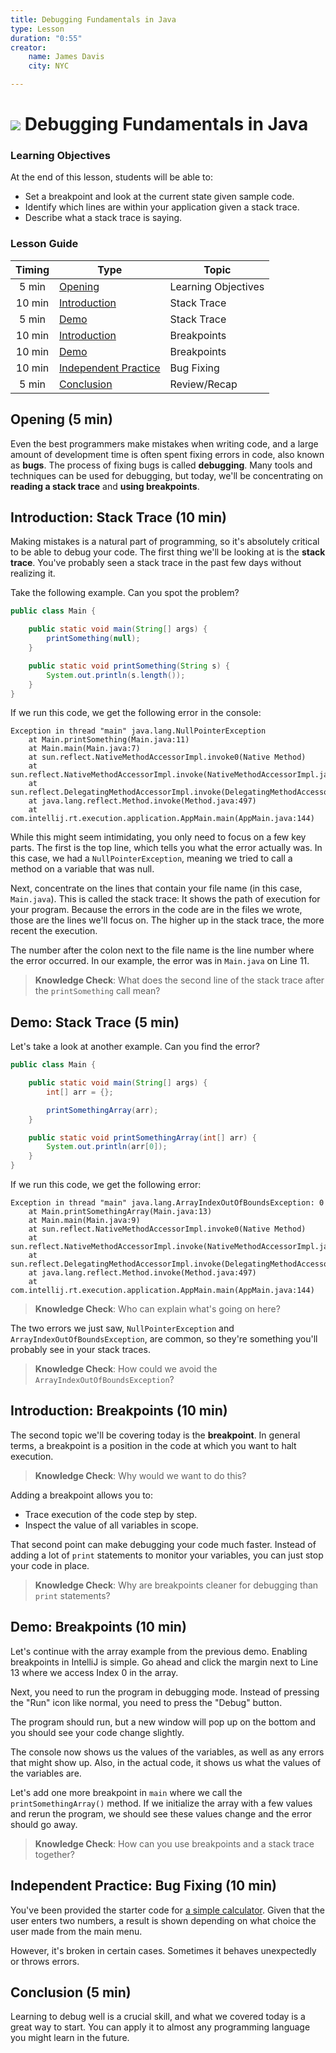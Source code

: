 ```yaml
---
title: Debugging Fundamentals in Java
type: Lesson
duration: "0:55"
creator:
    name: James Davis
    city: NYC

---
```


# ![](https://ga-dash.s3.amazonaws.com/production/assets/logo-9f88ae6c9c3871690e33280fcf557f33.png) Debugging Fundamentals in Java

### Learning Objectives
At the end of this lesson, students will be able to:
* Set a breakpoint and look at the current state given sample code.
* Identify which lines are within your application given a stack trace.
* Describe what a stack trace is saying.

### Lesson Guide

| Timing  | Type  | Topic  |
|:-:|---|---|
| 5 min  | [Opening](#opening-5-mins)  | Learning Objectives |
| 10 min  | [Introduction](#introduction-stack-trace-10-mins)  | Stack Trace |
| 5 min  | [Demo](#demo-stack-trace-5-mins)  | Stack Trace |
| 10 min  | [Introduction](#introduction-breakpoints-10-mins)  | Breakpoints |
| 10 min  | [Demo](#demo-breakpoints-10-mins)  | Breakpoints |
| 10 min  | [Independent Practice](#independent-practice-bug-fixing-10-mins)  | Bug Fixing |
| 5 min  | [Conclusion](#conclusion-5-mins)  | Review/Recap |

## Opening (5 min)

Even the best programmers make mistakes when writing code, and a large amount of development time is often spent fixing errors in code, also known as **bugs**. The process of fixing bugs is called **debugging**. Many tools and techniques can be used for debugging, but today, we'll be concentrating on **reading a stack trace** and **using breakpoints**.

## Introduction: Stack Trace (10 min)

Making mistakes is a natural part of programming, so it's absolutely critical to be able to debug your code. The first thing we'll be looking at is the **stack trace**. You've probably seen a stack trace in the past few days without realizing it.

Take the following example. Can you spot the problem?

```java
public class Main {

    public static void main(String[] args) {
        printSomething(null);
    }

    public static void printSomething(String s) {
        System.out.println(s.length());
    }
}
```

If we run this code, we get the following error in the console:

```
Exception in thread "main" java.lang.NullPointerException
	at Main.printSomething(Main.java:11)
	at Main.main(Main.java:7)
	at sun.reflect.NativeMethodAccessorImpl.invoke0(Native Method)
	at sun.reflect.NativeMethodAccessorImpl.invoke(NativeMethodAccessorImpl.java:62)
	at sun.reflect.DelegatingMethodAccessorImpl.invoke(DelegatingMethodAccessorImpl.java:43)
	at java.lang.reflect.Method.invoke(Method.java:497)
	at com.intellij.rt.execution.application.AppMain.main(AppMain.java:144)
```

While this might seem intimidating, you only need to focus on a few key parts. The first is the top line, which tells you what the error actually was. In this case, we had a `NullPointerException`, meaning we tried to call a method on a variable that was null.

Next, concentrate on the lines that contain your file name (in this case, `Main.java`). This is called the stack trace: It shows the path of execution for your program. Because the errors in the code are in the files we wrote, those are the lines we'll focus on. The higher up in the stack trace, the more recent the execution.

The number after the colon next to the file name is the line number where the error occurred. In our example, the error was in `Main.java` on Line 11.

> **Knowledge Check**: What does the second line of the stack trace after the `printSomething` call mean?

## Demo: Stack Trace (5 min)

Let's take a look at another example. Can you find the error?

```java
public class Main {

    public static void main(String[] args) {
        int[] arr = {};

        printSomethingArray(arr);
    }

    public static void printSomethingArray(int[] arr) {
        System.out.println(arr[0]);
    }
}
```

If we run this code, we get the following error:

```
Exception in thread "main" java.lang.ArrayIndexOutOfBoundsException: 0
	at Main.printSomethingArray(Main.java:13)
	at Main.main(Main.java:9)
	at sun.reflect.NativeMethodAccessorImpl.invoke0(Native Method)
	at sun.reflect.NativeMethodAccessorImpl.invoke(NativeMethodAccessorImpl.java:62)
	at sun.reflect.DelegatingMethodAccessorImpl.invoke(DelegatingMethodAccessorImpl.java:43)
	at java.lang.reflect.Method.invoke(Method.java:497)
	at com.intellij.rt.execution.application.AppMain.main(AppMain.java:144)
```

> **Knowledge Check**: Who can explain what's going on here?

The two errors we just saw, `NullPointerException` and `ArrayIndexOutOfBoundsException`, are common, so they're something you'll probably see in your stack traces.

> **Knowledge Check**: How could we avoid the `ArrayIndexOutOfBoundsException`?

## Introduction: Breakpoints (10 min)

The second topic we'll be covering today is the **breakpoint**. In general terms, a breakpoint is a position in the code at which you want to halt execution.

> **Knowledge Check**: Why would we want to do this?

Adding a breakpoint allows you to:
- Trace execution of the code step by step.
- Inspect the value of all variables in scope.

That second point can make debugging your code much faster. Instead of adding a lot of `print` statements to monitor your variables, you can just stop your code in place.

> **Knowledge Check**: Why are breakpoints cleaner for debugging than `print` statements?

## Demo: Breakpoints (10 min)

Let's continue with the array example from the previous demo. Enabling breakpoints in IntelliJ is simple. Go ahead and click the margin next to Line 13 where we access Index 0 in the array.

Next, you need to run the program in debugging mode. Instead of pressing the "Run" icon like normal, you need to press the "Debug" button.

The program should run, but a new window will pop up on the bottom and you should see your code change slightly.

The console now shows us the values of the variables, as well as any errors that might show up. Also, in the actual code, it shows us what the values of the variables are.

Let's add one more breakpoint in `main` where we call the `printSomethingArray()` method. If we initialize the array with a few values and rerun the program, we should see these values change and the error should go away.

> **Knowledge Check**: How can you use breakpoints and a stack trace together?

## Independent Practice: Bug Fixing (10 min)

You've been provided the starter code for [a simple calculator](starter-code). Given that the user enters two numbers, a result is shown depending on what choice the user made from the main menu.

However, it's broken in certain cases. Sometimes it behaves unexpectedly or throws errors.

## Conclusion (5 min)

Learning to debug well is a crucial skill, and what we covered today is a great way to start. You can apply it to almost any programming language you might learn in the future.
